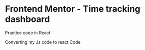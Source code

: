# Frontend Mentor - Time tracking dashboard

Practice code in React

Converting my Js code to react Code
